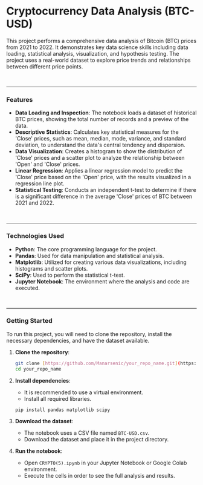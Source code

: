 # Cryptocurrency Data Analysis (BTC-USD)

This project performs a comprehensive data analysis of Bitcoin (BTC) prices from 2021 to 2022. It demonstrates key data science skills including data loading, statistical analysis, visualization, and hypothesis testing. The project uses a real-world dataset to explore price trends and relationships between different price points.

<br>

---

### Features

* **Data Loading and Inspection**: The notebook loads a dataset of historical BTC prices, showing the total number of records and a preview of the data.
* **Descriptive Statistics**: Calculates key statistical measures for the 'Close' prices, such as mean, median, mode, variance, and standard deviation, to understand the data's central tendency and dispersion.
* **Data Visualization**: Creates a histogram to show the distribution of 'Close' prices and a scatter plot to analyze the relationship between 'Open' and 'Close' prices.
* **Linear Regression**: Applies a linear regression model to predict the 'Close' price based on the 'Open' price, with the results visualized in a regression line plot.
* **Statistical Testing**: Conducts an independent t-test to determine if there is a significant difference in the average 'Close' prices of BTC between 2021 and 2022.

<br>

---

### Technologies Used

* **Python**: The core programming language for the project.
* **Pandas**: Used for data manipulation and statistical analysis.
* **Matplotlib**: Utilized for creating various data visualizations, including histograms and scatter plots.
* **SciPy**: Used to perform the statistical t-test.
* **Jupyter Notebook**: The environment where the analysis and code are executed.

<br>

---

### Getting Started

To run this project, you will need to clone the repository, install the necessary dependencies, and have the dataset available.

1.  **Clone the repository**:
    ```bash
    git clone [https://github.com/Manarsenic/your_repo_name.git](https://github.com/Manarsenic/your_repo_name.git)
    cd your_repo_name
    ```

2.  **Install dependencies**:
    * It is recommended to use a virtual environment.
    * Install all required libraries.
    ```bash
    pip install pandas matplotlib scipy
    ```

3.  **Download the dataset**:
    * The notebook uses a CSV file named `BTC-USD.csv`.
    * Download the dataset and place it in the project directory.

4.  **Run the notebook**:
    * Open `CRYPTO(5).ipynb` in your Jupyter Notebook or Google Colab environment.
    * Execute the cells in order to see the full analysis and results.
